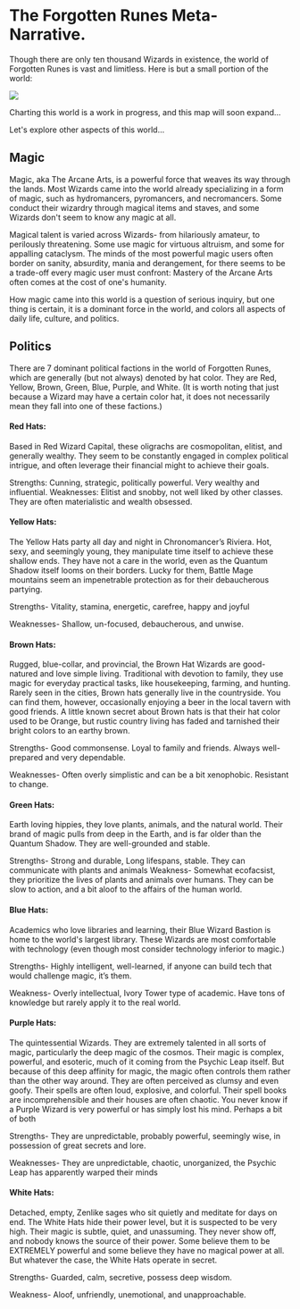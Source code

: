 # The Forgotten Runes Meta-Narrative. 

Though there are only ten thousand Wizards in existence, the world of Forgotten Runes is vast and limitless. Here is but a small portion of the world:

![](https://i.imgur.com/IH0KYyK.png)

Charting this world is a work in progress, and this map will soon expand...

Let's explore other aspects of this world...

## **Magic** 

Magic, aka The Arcane Arts, is a powerful force that weaves its way through the lands. Most Wizards came into the world already specializing in a form of magic, such as hydromancers, pyromancers, and necromancers. Some conduct their wizardry through magical items and staves, and some Wizards don't seem to know any magic at all. 

Magical talent is varied across Wizards- from hilariously amateur, to perilously threatening. Some use magic for virtuous altruism, and some for appalling cataclysm. The minds of the most powerful magic users often border on sanity, absurdity, mania and derangement, for there seems to be a trade-off every magic user must confront: Mastery of the Arcane Arts often comes at the cost of one's humanity. 

How magic came into this world is a question of serious inquiry, but one thing is certain, it is a dominant force in the world, and colors all aspects of daily life, culture, and politics. 

## **Politics**

There are 7 dominant political factions in the world of Forgotten Runes, which are generally (but not always) denoted by hat color. They are Red, Yellow, Brown, Green, Blue, Purple, and White. (It is worth noting that just because a Wizard may have a certain color hat, it does not necessarily mean they fall into one of these factions.)



#### Red Hats: 
Based in Red Wizard Capital, these oligrachs are cosmopolitan, elitist, and generally wealthy. They seem to be constantly engaged in complex political intrigue, and often leverage their financial might to achieve their goals. 

Strengths: Cunning, strategic, politically powerful. Very wealthy and influential.
Weaknesses: Elitist and snobby, not well liked by other classes. They are often materialistic and wealth obsessed. 


#### Yellow Hats:
The Yellow Hats party all day and night in Chronomancer’s Riviera. Hot, sexy, and seemingly young, they manipulate time itself to achieve these shallow ends. They have not a care in the world, even as the Quantum Shadow itself looms on their borders. Lucky for them, Battle Mage mountains seem an impenetrable protection as for their debaucherous partying.

Strengths- Vitality, stamina, energetic, carefree, happy and joyful


Weaknesses- Shallow, un-focused, debaucherous, and unwise.


#### Brown Hats:
Rugged, blue-collar, and provincial, the Brown Hat Wizards are good-natured and love simple living. Traditional with devotion to family, they use magic for everyday practical tasks, like housekeeping, farming, and hunting. Rarely seen in the cities, Brown hats generally live in the countryside. You can find them, however, occasionally enjoying a beer in the local tavern with good friends. A little known secret about Brown hats is that their hat color used to be Orange, but rustic country living has faded and tarnished their bright colors to an earthy brown. 

Strengths- Good commonsense. Loyal to family and friends. Always well-prepared and very dependable.

Weaknesses- Often overly simplistic and can be a bit xenophobic. Resistant to change.



#### Green Hats: 
Earth loving hippies, they love plants, animals, and the natural world. Their brand of magic pulls from deep in the Earth, and is far older than the Quantum Shadow. They are well-grounded and stable. 

Strengths- Strong and durable, Long lifespans, stable. They can communicate with plants and animals
Weakness- Somewhat ecofacsist, they prioritize the lives of plants and animals over humans. They can be slow to action, and a bit aloof to the affairs of the human world.


#### Blue Hats: 
Academics who love libraries and learning, their Blue Wizard Bastion is home to the world's largest library. These Wizards are most comfortable with technology (even though most consider technology inferior to magic.)

Strengths- Highly intelligent, well-learned, if anyone can build tech that would challenge magic, it’s them.

Weakness- Overly intellectual, Ivory Tower type of academic. Have tons of knowledge but rarely apply it to the real world.


#### Purple Hats:
The quintessential Wizards. They are extremely talented in all sorts of magic, particularly the deep magic of the cosmos. Their magic is complex, powerful, and esoteric, much of it coming from the Psychic Leap itself. But because of this deep affinity for magic, the magic often controls them rather than the other way around. They are often perceived as clumsy and even goofy. Their spells are often loud, explosive, and colorful. Their spell books are incomprehensible and their houses are often chaotic. You never know if a Purple Wizard is very powerful or has simply lost his mind. Perhaps a bit of both

Strengths- They are unpredictable, probably powerful, seemingly wise, in possession of great secrets and lore.

Weaknesses- They are unpredictable, chaotic, unorganized, the Psychic Leap has apparently warped their minds


#### White Hats: 
Detached, empty, Zenlike sages who sit quietly and meditate for days on end. The White Hats hide their power level, but it is suspected to be very high. Their magic is subtle, quiet, and unassuming. They never show off, and nobody knows the source of their power. Some believe them to be EXTREMELY powerful and some believe they have no magical power at all. But whatever the case, the White Hats operate in secret.

Strengths- Guarded, calm, secretive, possess deep wisdom.

Weakness- Aloof, unfriendly, unemotional, and unapproachable. 

